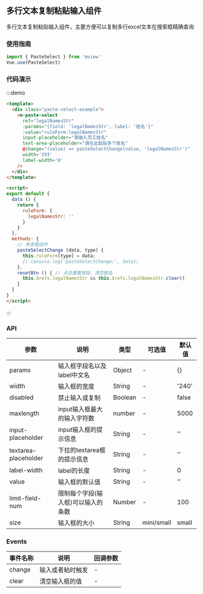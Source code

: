 ##  多行文本复制粘贴输入组件
多行文本复制粘贴输入组件，主要方便可以复制多行excel文本在搜索框精确查询

### 使用指南

```js
import { PasteSelect } from 'mview'
Vue.use(PasteSelect)
```

### 代码演示

<script>
export default {
  data () {
    return {
      ruleForm: {
        legalNamesStr: ''
      }
    }
  },
  methods: {
    // 多选框组件
    pasteSelectChange (data, type) {
      this.ruleForm[type] = data;
      // console.log('pasteSelectChange:', data);
    },
    resetBtn () { // 点击重置按钮，清空姓名
      this.$refs.legalNamesStr && this.$refs.legalNamesStr.clear()
    }
  }
}
</script>
<div class="demo-dialog demo-block">
  <m-paste-select
    ref="legalNamesStr"
    :params="{field: 'legalNamesStr', label: '姓名'}"
    :value="ruleForm.legalNamesStr"
    input-placeholder="请输入员工姓名"
    text-area-placeholder="请在此黏贴多个姓名"
    @change="(value) => pasteSelectChange(value, 'legalNamesStr')"
    width='293'
    label-width='0'
  />
</div>

:::demo
```html
<template>
  <div class="paste-select-example">
    <m-paste-select
      ref="legalNamesStr"
      :params="{field: 'legalNamesStr', label: '姓名'}"
      :value="ruleForm.legalNamesStr"
      input-placeholder="请输入员工姓名"
      text-area-placeholder="请在此黏贴多个姓名"
      @change="(value) => pasteSelectChange(value, 'legalNamesStr')"
      width='293'
      label-width='0'
    />
  </div>
</template>

<script>
export default {
  data () {
    return {
      ruleForm: {
        legalNamesStr: ''
      }
    }
  },
  methods: {
    // 多选框组件
    pasteSelectChange (data, type) {
      this.ruleForm[type] = data;
      // console.log('pasteSelectChange:', data);
    },
    resetBtn () { // 点击重置按钮，清空姓名
      this.$refs.legalNamesStr && this.$refs.legalNamesStr.clear()
    }
  }
}
</script>
```
:::

### API

参数 | 说明 | 类型 | 可选值 | 默认值
--- | --- | --- | --- | --- |
params | 输入框字段名以及label中文名 | Object | - | {}
width | 输入框的宽度 | String | - | '240'
disabled | 禁止输入或复制 | Boolean | - | false
maxlength | input输入框最大的输入字符数 | number | - | 5000
input-placeholder | input输入框的提示信息 | String | - | ''
textarea-placeholder | 下拉的textarea框的提示信息 | String | - | ''
label-width | label的长度 | String | - | 0
value | 输入框的默认值 | String| - | ''
limit-field-num | 限制每个字段(输入框)可以输入的条数 | Number | - | 100
size | 输入框的大小 | String | mini/small | small

### Events

事件名称 | 说明 | 回调参数
---|--- | --- |
change | 输入或者粘时触发 | -
clear | 清空输入框的值 | -